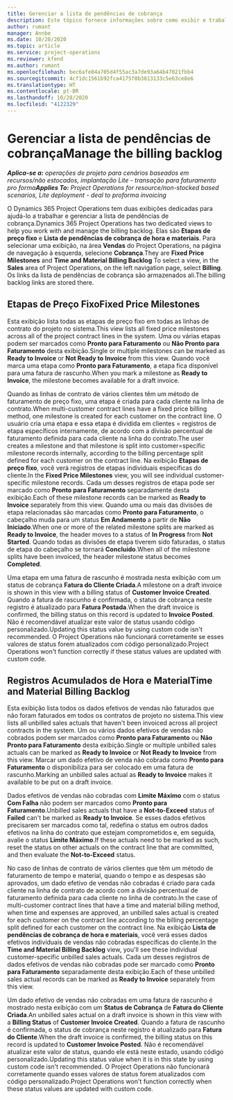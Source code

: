 ```yaml
---
title: Gerenciar a lista de pendências de cobrança
description: Este tópico fornece informações sobre como exibir e trabalhar com a lista de pendências de cobrança no Project Operations.
author: rumant
manager: Annbe
ms.date: 10/20/2020
ms.topic: article
ms.service: project-operations
ms.reviewer: kfend
ms.author: rumant
ms.openlocfilehash: bec6afe04a705d4f55ac3a7de93a64b47021fbb4
ms.sourcegitcommit: 4cf1dc1561b92fca4175f0b3813133c5e63ce8e6
ms.translationtype: HT
ms.contentlocale: pt-BR
ms.lasthandoff: 10/28/2020
ms.locfileid: "4122329"
---
```

# <a name="manage-the-billing-backlog"></a><span data-ttu-id="11900-103">Gerenciar a lista de pendências de cobrança</span><span class="sxs-lookup"><span data-stu-id="11900-103">Manage the billing backlog</span></span>

<span data-ttu-id="11900-104">_**Aplica-se a:** operações de projeto para cenários baseados em recursos/não estocados, implantação Lite - transação para faturamento pro forma_</span><span class="sxs-lookup"><span data-stu-id="11900-104">_**Applies To:** Project Operations for resource/non-stocked based scenarios, Lite deployment - deal to proforma invoicing_</span></span>

<span data-ttu-id="11900-105">O Dynamics 365 Project Operations tem duas exibições dedicadas para ajudá-lo a trabalhar e gerenciar a lista de pendências de cobrança.</span><span class="sxs-lookup"><span data-stu-id="11900-105">Dynamics 365 Project Operations has two dedicated views to help you work with and manage the billing backlog.</span></span> <span data-ttu-id="11900-106">Elas são **Etapas de preço fixo** e **Lista de pendências de cobrança de hora e materiais**. Para selecionar uma exibição, na área **Vendas** do Project Operations, na página de navegação à esquerda, selecione **Cobrança**.</span><span class="sxs-lookup"><span data-stu-id="11900-106">They are **Fixed Price Milestones** and **Time and Material Billing Backlog** To select a view, in the **Sales** area of Project Operations, on the left navigation page, select **Billing**.</span></span> <span data-ttu-id="11900-107">Os links da lista de pendências de cobrança são armazenados ali.</span><span class="sxs-lookup"><span data-stu-id="11900-107">The billing backlog links are stored there.</span></span>

## <a name="fixed-price-milestones"></a><span data-ttu-id="11900-108">Etapas de Preço Fixo</span><span class="sxs-lookup"><span data-stu-id="11900-108">Fixed Price Milestones</span></span>

<span data-ttu-id="11900-109">Esta exibição lista todas as etapas de preço fixo em todas as linhas de contrato do projeto no sistema.</span><span class="sxs-lookup"><span data-stu-id="11900-109">This view lists all fixed price milestones across all of the project contract lines in the system.</span></span> <span data-ttu-id="11900-110">Uma ou várias etapas podem ser marcados como **Pronto para Faturamento** ou **Não Pronto para Faturamento** desta exibição.</span><span class="sxs-lookup"><span data-stu-id="11900-110">Single or multiple milestones can be marked as **Ready to Invoice** or **Not Ready to Invoice** from this view.</span></span> <span data-ttu-id="11900-111">Quando você marca uma etapa como **Pronto para Faturamento**, a etapa fica disponível para uma fatura de rascunho.</span><span class="sxs-lookup"><span data-stu-id="11900-111">When you mark a milestone as **Ready to Invoice**, the milestone becomes available for a draft invoice.</span></span>

<span data-ttu-id="11900-112">Quando as linhas de contrato de vários clientes têm um método de faturamento de preço fixo, uma etapa é criada para cada cliente na linha de contrato.</span><span class="sxs-lookup"><span data-stu-id="11900-112">When multi-customer contract lines have a fixed price billing method, one milestone is created for each customer on the contract line.</span></span> <span data-ttu-id="11900-113">O usuário cria uma etapa e essa etapa é dividida em clientes = registros de etapa específicos internamente, de acordo com a divisão percentual de faturamento definida para cada cliente na linha do contrato.</span><span class="sxs-lookup"><span data-stu-id="11900-113">The user creates a milestone and that milestone is split into customer=specific milestone records internally, according to the billing percentage split defined for each customer on the contract line.</span></span> <span data-ttu-id="11900-114">Na exibição **Etapas de preço fixo**, você verá registros de etapas individuais específicas do cliente.</span><span class="sxs-lookup"><span data-stu-id="11900-114">In the **Fixed Price Milestones** view, you will see individual customer-specific milestone records.</span></span> <span data-ttu-id="11900-115">Cada um desses registros de etapa pode ser marcado como **Pronto para Faturamento** separadamente desta exibição.</span><span class="sxs-lookup"><span data-stu-id="11900-115">Each of these milestone records can be marked as **Ready to Invoice** separately from this view.</span></span> <span data-ttu-id="11900-116">Quando uma ou mais das divisões de etapa relacionadas são marcadas como **Pronto para Faturamento**, o cabeçalho muda para um status **Em Andamento** a partir de **Não Iniciado**.</span><span class="sxs-lookup"><span data-stu-id="11900-116">When one or more of the related milestone splits are marked as **Ready to Invoice**, the header moves to a status of **In Progress** from **Not Started**.</span></span> <span data-ttu-id="11900-117">Quando todas as divisões de etapa tiverem sido faturadas, o status de etapa do cabeçalho se tornará **Concluído**.</span><span class="sxs-lookup"><span data-stu-id="11900-117">When all of the milestone splits have been invoiced, the header milestone status becomes **Completed**.</span></span>

<span data-ttu-id="11900-118">Uma etapa em uma fatura de rascunho é mostrada nesta exibição com um status de cobrança **Fatura do Cliente Criada**.</span><span class="sxs-lookup"><span data-stu-id="11900-118">A milestone on a draft invoice is shown in this view with a billing status of **Customer Invoice Created**.</span></span> <span data-ttu-id="11900-119">Quando a fatura de rascunho é confirmada, o status de cobrança neste registro é atualizado para **Fatura Postada**.</span><span class="sxs-lookup"><span data-stu-id="11900-119">When the draft invoice is confirmed, the billing status on this record is updated to **Invoice Posted**.</span></span> <span data-ttu-id="11900-120">Não é recomendável atualizar este valor de status usando código personalizado.</span><span class="sxs-lookup"><span data-stu-id="11900-120">Updating this status value by using custom code isn't recommended.</span></span> <span data-ttu-id="11900-121">O Project Operations não funcionará corretamente se esses valores de status forem atualizados com código personalizado.</span><span class="sxs-lookup"><span data-stu-id="11900-121">Project Operations won't function correctly if these status values are updated with custom code.</span></span>

## <a name="time-and-material-billing-backlog"></a><span data-ttu-id="11900-122">Registros Acumulados de Hora e Material</span><span class="sxs-lookup"><span data-stu-id="11900-122">Time and Material Billing Backlog</span></span>

<span data-ttu-id="11900-123">Esta exibição lista todos os dados efetivos de vendas não faturados que não foram faturados em todos os contratos de projeto no sistema.</span><span class="sxs-lookup"><span data-stu-id="11900-123">This view lists all unbilled sales actuals that haven't been invoiced across all project contracts in the system.</span></span> <span data-ttu-id="11900-124">Um ou vários dados efetivos de vendas não cobrados podem ser marcados como **Pronto para Faturamento** ou **Não Pronto para Faturamento** desta exibição.</span><span class="sxs-lookup"><span data-stu-id="11900-124">Single or multiple unbilled sales actuals can be marked as **Ready to Invoice** or **Not Ready to Invoice** from this view.</span></span> <span data-ttu-id="11900-125">Marcar um dado efetivo de venda não cobrada como **Pronto para Faturamento** o disponibiliza para ser colocado em uma fatura de rascunho.</span><span class="sxs-lookup"><span data-stu-id="11900-125">Marking an unbilled sales actual as **Ready to Invoice** makes it available to be put on a draft invoice.</span></span>

<span data-ttu-id="11900-126">Dados efetivos de vendas não cobradas com **Limite Máximo** com o status **Com Falha** não podem ser marcados como **Pronto para Faturamento**.</span><span class="sxs-lookup"><span data-stu-id="11900-126">Unbilled sales actuals that have a **Not-to-Exceed** status of **Failed** can't be marked as **Ready to Invoice**.</span></span> <span data-ttu-id="11900-127">Se esses dados efetivos precisarem ser marcados como tal, redefina o status em outros dados efetivos na linha do contrato que estejam comprometidos e, em seguida, avalie o status **Limite Máximo**.</span><span class="sxs-lookup"><span data-stu-id="11900-127">If these actuals need to be marked as such, reset the status on other actuals on the contract line that are committed, and then evaluate the **Not-to-Exceed** status.</span></span>

<span data-ttu-id="11900-128">No caso de linhas de contrato de vários clientes que têm um método de faturamento de tempo e material, quando o tempo e as despesas são aprovados, um dado efetivo de vendas não cobradas é criado para cada cliente na linha de contrato de acordo com a divisão percentual de faturamento definida para cada cliente no linha de contrato.</span><span class="sxs-lookup"><span data-stu-id="11900-128">In the case of multi-customer contract lines that have a time and material billing method, when time and expenses are approved, an unbilled sales actual is created for each customer on the contract line according to the billing percentage split defined for each customer on the contract line.</span></span> <span data-ttu-id="11900-129">Na exibição **Lista de pendências de cobrança de hora e materiais**, você verá esses dados efetivos individuais de vendas não cobradas específicas do cliente.</span><span class="sxs-lookup"><span data-stu-id="11900-129">In the **Time and Material Billing Backlog** view, you'll see these individual customer-specific unbilled sales actuals.</span></span> <span data-ttu-id="11900-130">Cada um desses registros de dados efetivos de vendas não cobradas pode ser marcado como **Pronto para Faturamento** separadamente desta exibição.</span><span class="sxs-lookup"><span data-stu-id="11900-130">Each of these unbilled sales actual records can be marked as **Ready to Invoice** separately from this view.</span></span>

<span data-ttu-id="11900-131">Um dado efetivo de vendas não cobradas em uma fatura de rascunho é mostrado nesta exibição com um **Status de Cobrança** de **Fatura do Cliente Criada**.</span><span class="sxs-lookup"><span data-stu-id="11900-131">An unbilled sales actual on a draft invoice is shown in this view with a **Billing Status** of **Customer Invoice Created**.</span></span> <span data-ttu-id="11900-132">Quando a fatura de rascunho é confirmada, o status de cobrança neste registro é atualizado para **Fatura do Cliente**.</span><span class="sxs-lookup"><span data-stu-id="11900-132">When the draft invoice is confirmed, the billing status on this record is updated to **Customer Invoice Posted**.</span></span> <span data-ttu-id="11900-133">Não é recomendável atualizar este valor de status, quando ele está neste estado, usando código personalizado.</span><span class="sxs-lookup"><span data-stu-id="11900-133">Updating this status value when it is in this state by using custom code isn't recommended.</span></span> <span data-ttu-id="11900-134">O Project Operations não funcionará corretamente quando esses valores de status forem atualizados com código personalizado.</span><span class="sxs-lookup"><span data-stu-id="11900-134">Project Operations won't function correctly when these status values are updated with custom code.</span></span>
